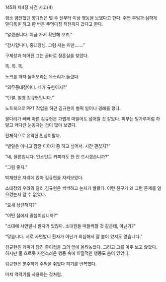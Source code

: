 145화 제4장 사건 사고(4)

평소 얌전했던 양규현은 몇 주 전부터 이상 행동을 보였다고 한다. 주변 후임과 심하게 말다툼을 하고 한 번은 주먹다짐 직전까지 갔다고 한다.

“알겠습니다. 지금 가서 확인해 보죠.”

“감사합니다, 중대장님. 그럼 저는 이만…….”

구제성과 헤어진 그는 곧바로 정훈실을 찾았다.

똑. 똑. 똑.

노크를 하자 들어오라는 목소리가 들렸다.

“의무중대장이다. 네가 규현이지?”

“단결. 일병 김규현입니다.”

노트북으로 PPT 작업을 하던 김규현이 벌떡 일어나 경례를 했다.

팔다리가 빼빼 마른 김규현은 가볍게 떠밀어도 넘어질 것 같았다. 피부는 밀가루처럼 하얗고 커다란 눈동자는 겁이 많아 보였다.

전체적으로 유약한 인상이랄까.

“별일은 아니고 잠깐 이야기 좀 하고 싶어서. 시간 괜찮지?”

“네, 물론입니다. 인스턴트 커피라도 한 잔 드시겠습니까?”

“그럼 좋지.”

박재현은 자리에 앉아 김규현을 지켜보았다.

소대장의 우려와 달리 김규현은 싹싹하고 눈치가 빨랐다. 이런 친구가 왜 그런 문제를 일으켰는지 알 수 없었다.

“요새 심란하지?”

“어떤 점에서 말씀이십니까?”

“소대에 사면발니 환자가 있잖아. 소대원들 떠들썩할 것 같은데, 아닌가?”

“맞습니다. 서로 사면발니 환자가 아닌가 의심해서 잘 붙어 있지도 않습니다.”

김규현은 커피가 담긴 종이컵을 그의 앞에 올려놓았다. 그리고 그를 마주 보고 앉았다. 하지만 물 흐르듯 자연스러운 행동 속에 이질적인 행동도 숨어 있었다.

김규현은 분주하게 주먹을 쥐었다 펴기를 반복했다.

마치 악력기를 사용하는 것처럼.